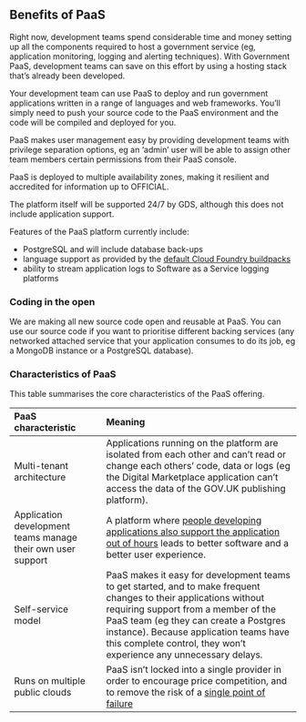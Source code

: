 ## Benefits of PaaS

Right now, development teams spend considerable time and money setting up all the components required to host a government service (eg, application monitoring, logging and alerting techniques). With Government PaaS, development teams can save on this effort by using a hosting stack that’s already been developed.

Your development team can use PaaS to deploy and run government applications written in a range of languages and web frameworks. You’ll simply need to push your source code to the PaaS environment and the code will be compiled and deployed for you.

PaaS makes user management easy by providing development teams with privilege separation options, eg an ‘admin’ user will be able to assign other team members certain permissions from their PaaS console.

PaaS is deployed to multiple availability zones, making it resilient and accredited for information up to OFFICIAL.

The platform itself will be supported 24/7 by GDS, although this does not include application support.

Features of the PaaS platform currently include:

*   PostgreSQL and will include database back-ups
*   language support as provided by the [default Cloud Foundry buildpacks](http://docs.cloudfoundry.org/buildpacks/)
*   ability to stream application logs to Software as a Service logging platforms

<h3 class="toc-ignore">Coding in the open</h3>

We are making all new source code open and reusable at PaaS. You can use our source code if you want to prioritise different backing services (any networked attached service that your application consumes to do its job, eg a MongoDB instance or a PostgreSQL database).

<h3 class="toc-ignore">Characteristics of PaaS</h3>

This table summarises the core characteristics of the PaaS offering.

|PaaS characteristic| Meaning|
|:---	|:---	|
| Multi-tenant architecture| Applications running on the platform are isolated from each other and can’t read or change each others’ code, data or logs (eg the Digital Marketplace application can’t access the data of the GOV.UK publishing platform).|
| Application development teams manage their own user support|   A platform where [people developing applications also support the application out of hours](http://www.infoq.com/presentations/gov-uk-devops) leads to better software and a better user experience.	|
|Self-service model|PaaS makes it easy for development teams to get started, and to make frequent changes to their applications without requiring support from a member of the PaaS team (eg they can create a Postgres instance). Because application teams have this complete control, they won’t experience any unnecessary delays. |
|Runs on multiple public clouds|   PaaS isn’t locked into a single provider in order to encourage price competition, and to remove the risk of a [single point of failure](https://www.google.com/url?q=https://en.wikipedia.org/wiki/Single_point_of_failure)	|
